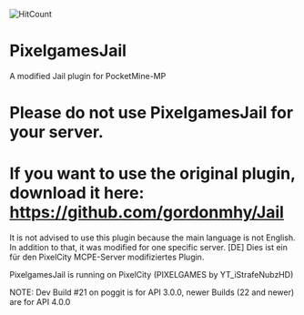 ![HitCount](http://hits.dwyl.io/YTiStrafeNubzHD/PixelgamesJail.svg)

# PixelgamesJail
A modified Jail plugin for PocketMine-MP

# Please do not use PixelgamesJail for your server.
# If you want to use the original plugin, download it here: https://github.com/gordonmhy/Jail

It is not advised to use this plugin because the main language is not English. In addition to that, it was modified for one specific server.
[DE] Dies ist ein für den PixelCity MCPE-Server modifiziertes Plugin.

PixelgamesJail is running on PixelCity (PIXELGAMES by YT_iStrafeNubzHD)

NOTE: Dev Build #21 on poggit is for API 3.0.0, newer Builds (22 and newer) are for API 4.0.0
